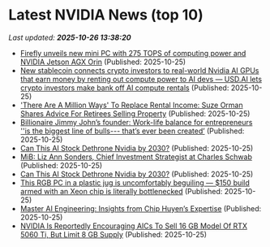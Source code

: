# Latest NVIDIA News (top 10)
_Last updated: **2025-10-26 13:38:20**_

- [Firefly unveils new mini PC with 275 TOPS of computing power and NVIDIA Jetson AGX Orin](https://www.notebookcheck.net/Firefly-unveils-new-mini-PC-with-275-TOPS-of-computing-power-and-NVIDIA-Jetson-AGX-Orin.1146834.0.html) (Published: 2025-10-25)
- [New stablecoin connects crypto investors to real-world Nvidia AI GPUs that earn money by renting out compute power to AI devs — USD.AI lets crypto investors make bank off AI compute rentals](https://www.tomshardware.com/tech-industry/cryptocurrency/new-stablecoin-connects-crypto-investors-to-real-world-nvidia-ai-gpus-that-earn-money-by-renting-out-compute-power-to-ai-devs-usd-ai-lets-crypto-investors-make-bank-off-ai-compute-rentals) (Published: 2025-10-25)
- ['There Are A Million Ways' To Replace Rental Income: Suze Orman Shares Advice For Retirees Selling Property](https://finance.yahoo.com/news/million-ways-replace-rental-income-131645287.html) (Published: 2025-10-25)
- [Billionaire Jimmy John’s founder: Work-life balance for entrepreneurs ''is the biggest line of bulls--- that’s ever been created’](https://www.cnbc.com/2025/10/25/billionaire-jimmy-johns-founder-entrepreneurs-dont-get-work-life-balance.html) (Published: 2025-10-25)
- [Can This AI Stock Dethrone Nvidia by 2030?](https://biztoc.com/x/a96784f558fa2f7a) (Published: 2025-10-25)
- [MiB: Liz Ann Sonders, Chief Investment Strategist at Charles Schwab](https://ritholtz.com/2025/10/mib-liz-ann-sonders-schwab/) (Published: 2025-10-25)
- [Can This AI Stock Dethrone Nvidia by 2030?](https://www.barchart.com/story/news/35676813/can-this-ai-stock-dethrone-nvidia-by-2030) (Published: 2025-10-25)
- [This RGB PC in a plastic jug is uncomfortably beguiling — $150 build armed with an Xeon chip is literally bottlenecked](https://www.tomshardware.com/desktops/pc-building/this-rgb-pc-in-a-plastic-jug-is-uncomfortably-beguiling-usd150-build-armed-with-an-xeon-chip-is-literally-bottlenecked) (Published: 2025-10-25)
- [Master AI Engineering: Insights from Chip Huyen’s Expertise](https://nextbigwhat.com/master-ai-engineering-insights-from-chip-huyens-expertise/) (Published: 2025-10-25)
- [NVIDIA Is Reportedly Encouraging AICs To Sell 16 GB Model Of RTX 5060 Ti, But Limit 8 GB Supply](https://wccftech.com/nvidia-encourages-aics-to-sell-16-gb-model-of-rtx-5060-ti-but-limit-8-gb-supply/) (Published: 2025-10-25)
